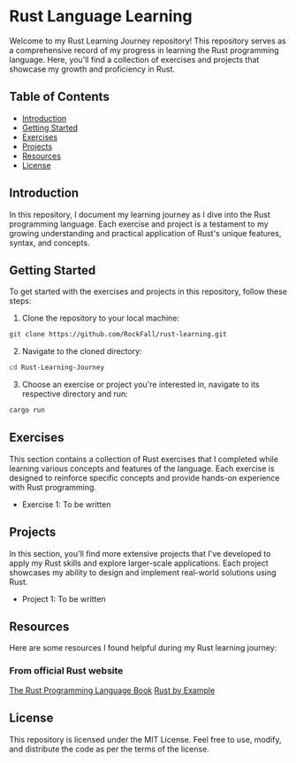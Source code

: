 # Rust Language Learning

Welcome to my Rust Learning Journey repository! This repository serves as a comprehensive record of my progress in learning the Rust programming language. Here, you'll find a collection of exercises and projects that showcase my growth and proficiency in Rust.

## Table of Contents

- [Introduction](#introduction)
- [Getting Started](#getting-started)
- [Exercises](#exercises)
- [Projects](#projects)
- [Resources](#resources)
- [License](#license)

## Introduction

In this repository, I document my learning journey as I dive into the Rust programming language. Each exercise and project is a testament to my growing understanding and practical application of Rust's unique features, syntax, and concepts.

## Getting Started

To get started with the exercises and projects in this repository, follow these steps:

1. Clone the repository to your local machine:

```bash
git clone https://github.com/RockFall/rust-learning.git
```
2. Navigate to the cloned directory:
```bash
cd Rust-Learning-Journey
```
3. Choose an exercise or project you're interested in, navigate to its respective directory and run:
```bash
cargo run
```

## Exercises
This section contains a collection of Rust exercises that I completed while learning various concepts and features of the language. Each exercise is designed to reinforce specific concepts and provide hands-on experience with Rust programming.

- Exercise 1: To be written

## Projects
In this section, you'll find more extensive projects that I've developed to apply my Rust skills and explore larger-scale applications. Each project showcases my ability to design and implement real-world solutions using Rust.

- Project 1: To be written

## Resources
Here are some resources I found helpful during my Rust learning journey:

### From official Rust website
[The Rust Programming Language Book](https://doc.rust-lang.org/book/)
[Rust by Example](https://doc.rust-lang.org/rust-by-example/)

## License
This repository is licensed under the MIT License. Feel free to use, modify, and distribute the code as per the terms of the license.
